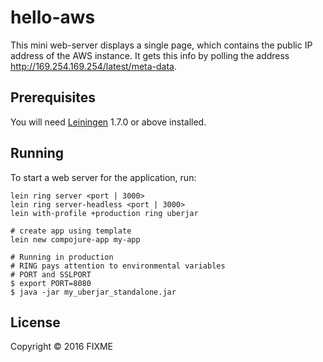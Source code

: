 # hello-aws

This mini web-server displays a single page, which contains
the public IP address of the AWS instance.  It gets this
info by polling the address http://169.254.169.254/latest/meta-data.

## Prerequisites

You will need [Leiningen][1] 1.7.0 or above installed.

[1]: https://github.com/technomancy/leiningen

## Running

To start a web server for the application, run:

    lein ring server <port | 3000>
    lein ring server-headless <port | 3000>
    lein with-profile +production ring uberjar

	# create app using template
	lein new compojure-app my-app

	# Running in production
	# RING pays attention to environmental variables
	# PORT and SSLPORT
	$ export PORT=8080
	$ java -jar my_uberjar_standalone.jar

## License

Copyright © 2016 FIXME
